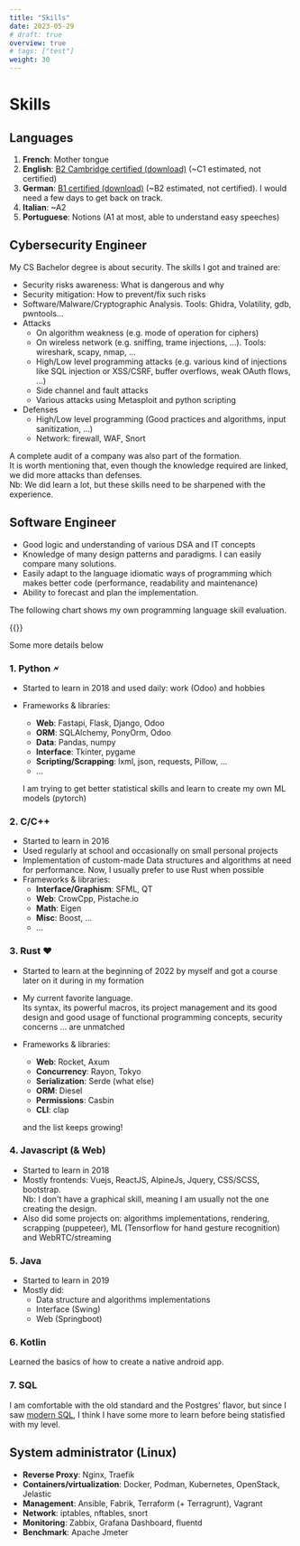 ```yaml
---
title: "Skills"
date: 2023-05-29
# draft: true
overview: true
# tags: ["test"]
weight: 30
---
```


# Skills


## Languages
1. **French**: Mother tongue
2. **English**: [B2 Cambridge certified (download)](/Languages/Certificat%20Cambridge%20(FCE)%20-%20B2.pdf) (~C1 estimated, not certified)
3. **German**: [B1 certified (download)](/Languages/Zertifikat%20Deutsch%20-%20B1.pdf) (~B2 estimated, not certified). I would need a few days to get back on track.
4. **Italian**: ~A2
5. **Portuguese**: Notions (A1 at most, able to understand easy speeches)



## Cybersecurity Engineer

My CS Bachelor degree is about security. The skills I got and trained are:
* Security risks awareness: What is dangerous and why
* Security mitigation: How to prevent/fix such risks
* Software/Malware/Cryptographic Analysis. Tools: Ghidra, Volatility, gdb, pwntools...
* Attacks
  * On algorithm weakness (e.g. mode of operation for ciphers)
  * On wireless network (e.g. sniffing, trame injections, ...). Tools: wireshark, scapy, nmap, ...
  * High/Low level programming attacks (e.g. various kind of injections like SQL injection or XSS/CSRF, buffer overflows, weak OAuth flows, ...)
  * Side channel and fault attacks
  * Various attacks using Metasploit and python scripting
* Defenses
  * High/Low level programming (Good practices and algorithms, input sanitization, ...)
  * Network: firewall, WAF, Snort

A complete audit of a company was also part of the formation.  
It is worth mentioning that, even though the knowledge required are linked, we did more attacks than defenses.  
Nb: We did learn a lot, but these skills need to be sharpened with the experience.  

## Software Engineer
* Good logic and understanding of various DSA and IT concepts
* Knowledge of many design patterns and paradigms. I can easily compare many solutions.
* Easily adapt to the language idiomatic ways of programming which makes better code (performance, readability and maintenance)
* Ability to forecast and plan the implementation.

The following chart shows my own programming language skill evaluation.

<!-- {{< chart data=charts.example >}} -->
{{<barChart data=charts.skills >}}

Some more details below
### 1. Python &#x1F5F2;
* Started to learn in 2018 and used daily: work (Odoo) and hobbies
* Frameworks & libraries:
  * **Web**: Fastapi, Flask, Django, Odoo
  * **ORM**: SQLAlchemy, PonyOrm, Odoo
  * **Data**: Pandas, numpy
  * **Interface**: Tkinter, pygame
  * **Scripting/Scrapping**: lxml, json, requests, Pillow, ... 
  * ...
  
  I am trying to get better statistical skills and learn to create my own ML models (pytorch)

### 2. C/C++
* Started to learn in 2016
* Used regularly at school and occasionally on small personal projects
* Implementation of custom-made Data structures and algorithms at need for performance.
  Now, I usually prefer to use Rust when possible
* Frameworks & libraries:
  * **Interface/Graphism**: SFML, QT
  * **Web**: CrowCpp, Pistache.io
  * **Math**: Eigen
  * **Misc**: Boost, ...
  * ...


### 3. Rust &#x2665;
* Started to learn at the beginning of 2022 by myself and got a course later on it during in my formation
* My current favorite language.  
  Its syntax, its powerful macros, its project management and its good design and good usage of functional programming concepts, security concerns ... are unmatched
* Frameworks & libraries:
  * **Web**: Rocket, Axum
  * **Concurrency**: Rayon, Tokyo
  * **Serialization**: Serde (what else)
  * **ORM**: Diesel
  * **Permissions**: Casbin
  * **CLI**: clap  

  and the list keeps growing!

### 4. Javascript (& Web)
* Started to learn in 2018
* Mostly frontends: Vuejs, ReactJS, AlpineJs, Jquery, CSS/SCSS, bootstrap.  
  Nb: I don't have a graphical skill, meaning I am usually not the one creating the design.
* Also did some projects on: algorithms implementations, rendering, scrapping (puppeteer), ML (Tensorflow for hand gesture recognition) and WebRTC/streaming

### 5. Java
* Started to learn in 2019
* Mostly did:
  * Data structure and algorithms implementations
  * Interface (Swing)
  * Web (Springboot)

### 6. Kotlin
Learned the basics of how to create a native android app.

### 7. SQL
I am comfortable with the old standard and the Postgres' flavor, but since I saw [modern SQL](https://modern-sql.com/), I think I have some more to learn before being statisfied with my level.

<!-- # Python
test
[python]({{< ref "skills" >}} "See python") -->


## System administrator (Linux)
* **Reverse Proxy**: Nginx, Traefik
* **Containers/virtualization**: Docker, Podman, Kubernetes, OpenStack, Jelastic
* **Management**: Ansible, Fabrik, Terraform (+ Terragrunt), Vagrant
* **Network**: iptables, nftables, snort
* **Monitoring**: Zabbix, Grafana Dashboard, fluentd
* **Benchmark**: Apache Jmeter

